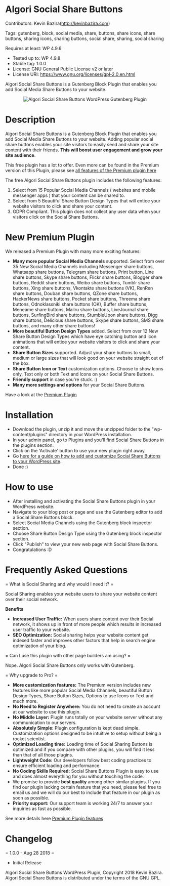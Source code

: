 # Algori Social Share Buttons

Contributors: Kevin Bazira(http://kevinbazira.com)

Tags: gutenberg, block, social media, share, buttons, share icons, share buttons, sharing icons, sharing buttons, social share, sharing, social sharing

Requires at least: WP 4.9.6
* Tested up to: WP 4.9.8
* Stable tag: 1.0.0
* License: GNU General Public License v2 or later
* License URI: https://www.gnu.org/licenses/gpl-2.0.en.html

Algori Social Share Buttons is a Gutenberg Block Plugin that enables you add Social Media Share Buttons to your website.

<p align="center">
  <img src="https://ps.w.org/social-share-buttons-lite/assets/screenshot-1.gif" alt="Algori Social Share Buttons WordPress Gutenberg Plugin">
</p>

# Description 

Algori Social Share Buttons is a Gutenberg Block Plugin that enables you add Social Media Share Buttons to your website. Adding popular social share buttons enables your site visitors to easily send and share your site content with their friends. **This will boost user engagement and grow your site audience**.

This free plugin has a lot to offer. Even more can be found in the Premium version of this Plugin, please see [all features of the Premium plugin here](http://www.kevinbazira.com/blog/article/algori-social-share-buttons-pro-for-wordpress-gutenberg#features)

The free Algori Social Share Buttons plugin includes the following features: 

1. Select from 15 Popular Social Media Channels ( websites and mobile messenger apps ) that your content can be shared to.
2. Select from 5 Beautiful Share Button Design Types that will entice your website visitors to click and share your content.
3. GDPR Compliant. This plugin does not collect any user data when your visitors click on the Social Share Buttons.

# New Premium Plugin

We released a Premium Plugin with many more exciting features:

* **Many more popular Social Media Channels** supported. Select from over 35 New Social Media Channels including Messenger share buttons, Whatsapp share buttons, Telegram share buttons, Print button, Line share buttons, Skype share buttons, Flickr share buttons, Blogger share buttons, Reddit share buttons, Weibo share buttons, Tumblr share buttons, Xing share buttons, Vkontakte share buttons (VK), RenRen share buttons, Douban share buttons, QZone share buttons, HackerNews share buttons, Pocket share buttons, Threema share buttons, Odnoklassniki share buttons (OK), Buffer share buttons, Meneame share buttons, Mailru share buttons, LiveJournal share buttons, SurfingBird share buttons, StumbleUpon share buttons, Digg share buttons, Delicious share buttons, Skype share buttons, SMS share buttons, and many other share buttons!
* **More beautiful Button Design Types** added. Select from over 12 New Share Button Design Types which have eye catching button and icon animations that will entice your website visitors to click and share your content.
* **Share Button Sizes** supported. Adjust your share buttons to small, medium or large sizes that will look good on your website straight out of the box. 
* **Share Button Icon or Text** customization options. Choose to show Icons only, Text only or both Text and Icons on your Social Share Buttons.
* **Friendly support** in case you're stuck. :)
* **Many more settings and options** for your Social Share Buttons.

Have a look at the [Premium Plugin](http://www.kevinbazira.com/blog/article/algori-social-share-buttons-pro-for-wordpress-gutenberg) 

# Installation

* Download the plugin, unzip it and move the unzipped folder to the "wp-content/plugins" directory in your WordPress installation.
* In your admin panel, go to Plugins and you'll find Social Share Buttons in the plugins section.
* Click on the 'Activate' button to use your new plugin right away.
* Go [here for a guide on how to add and customize Social Share Buttons to your WordPress site](http://www.kevinbazira.com/blog/article/algori-social-share-buttons-pro-for-wordpress-gutenberg#documentation).
* Done :)


# How to use 

* After installing and activating the Social Share Buttons plugin in your WordPress website.
* Navigate to your blog post or page and use the Gutenberg editor to add a Social Share Buttons block.
* Select Social Media Channels using the Gutenberg block inspector section.
* Choose Share Button Design Type using the Gutenberg block inspector section.
* Click "Publish" to view your new web page with Social Share Buttons.
* Congratulations :D

# Frequently Asked Questions 

= What is Social Sharing and why would I need it? =

Social Sharing enables your website users to share your website content over their social network.

**Benefits**
* **Increased User Traffic:** When users share content over their Social network, it shows up in front of more people which results in increased user traffic to your website.
* **SEO Optimization:** Social sharing helps your website content get indexed faster and improves other factors that help in search engine optimization of your blog.

= Can I use this plugin with other page builders am using? =

Nope. Algori Social Share Buttons only works with Gutenberg.

= Why upgrade to Pro? =

* **More customization features:** The Premium version includes new features like more popular Social Media Channels, beautiful Button Design Types, Share Button Sizes, Options to use Icons or Text and much more.
* **No Need to Register Anywhere:** You do not need to create an account at our website to use this plugin.
* **No Middle Layer:** Plugin runs totally on your website server without any communication to our servers.
* **Absolutely Simple:** Plugin configuration is kept dead simple. Customization options designed to be intuitive to setup without being a rocket scientist.
* **Optimized Loading time:** Loading time of Social Sharing Buttons is optimized and if you compare with other plugins, you will find it less than that of all those plugins.
* **Lightweight Code:** Our developers follow best coding practices to ensure efficient loading and performance.
* **No Coding Skills Required:** Social Share Buttons Plugin is easy to use and does almost everything for you without touching the code.
* We promise to provide **best quality** among other similar plugins. If you find our plugin lacking certain feature that you need, please feel free to email us and we will do our best to include that feature in our plugin as soon as possible.
* **Priority support:** Our support team is working 24/7 to answer your inquiries as fast as possible.

See more details here [Premium Plugin features](http://www.kevinbazira.com/blog/article/algori-social-share-buttons-pro-for-wordpress-gutenberg)

# Changelog 

= 1.0.0 - Aug 28 2018 =
* Initial Release


Algori Social Share Buttons WordPress Plugin, Copyright 2018 Kevin Bazira.
Algori Social Share Buttons is distributed under the terms of the GNU GPL.
